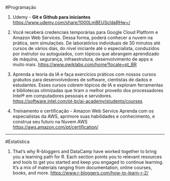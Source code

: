 #Programação

1. Udemy - **Git e Github para iniciantes**
https://www.udemy.com/share/1000LmBEUScldaRHw=/

2. Você receberá credenciais temporárias para Google Cloud Platform e Amazon Web Services. Dessa forma, poderá conhecer a nuvem na prática, sem simulações. De laboratórios individuais de 30 minutos até cursos de vários dias, do nível iniciante até o especialista, conduzidos por instrutor ou autoguiados, com tópicos que abrangem aprendizado de máquina, segurança, infraestrutura, desenvolvimento de apps e muito mais.
https://www.qwiklabs.com/home?locale=pt_BR

3. Aprenda a teoria da IA e faça exercícios práticos com nossos cursos gratuitos para desenvolvedores de software, cientistas de dados e estudantes. Esses cursos cobrem tópicos de IA e exploram ferramentas e bibliotecas otimizadas que tiram o melhor proveito dos processadores Intel® em computadores pessoais e servidores.
https://software.intel.com/pt-br/ai-academy/students/courses

4. Treinamento e certificação - Amazon Web Service
Aprenda com os especialistas da AWS, aprimore suas habilidades e conhecimento, e construa seu futuro na Nuvem AWS
https://aws.amazon.com/pt/certification/


--------------
#Estatística

1. That’s why R-bloggers and DataCamp have worked together to bring you a learning path for R. Each section points you to relevant resources and tools to get you started and keep you engaged to continue learning. It’s a mix of materials ranging from documentation, online courses, books, and more.
https://www.r-bloggers.com/how-to-learn-r-2/

